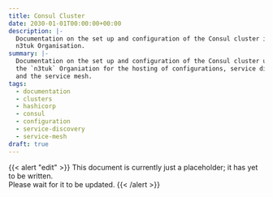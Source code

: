 ```yaml
---
title: Consul Cluster
date: 2030-01-01T00:00:00+00:00
description: |-
  Documentation on the set up and configuration of the Consul cluster in the
  n3tuk Organisation.
summary: |-
  Documentation on the set up and configuration of the Consul cluster used in
  the `n3tuk` Organiation for the hosting of configurations, service discovery,
  and the service mesh.
tags:
  - documentation
  - clusters
  - hashicorp
  - consul
  - configuration
  - service-discovery
  - service-mesh
draft: true
---
```


{{< alert "edit" >}} This document is currently just a placeholder; it has yet
to be written.<br />Please wait for it to be updated. {{< /alert >}}
